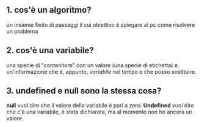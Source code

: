## 1. cos'è un algoritmo?
un insieme finito di passaggi il cui obiettivo è spiegare al pc come risolvere un problema

## 2. cos'è una variabile?
una specie di "contenitore" con un valore (una specie di etichetta) e un'informazione che è, appunto, *variabile* nel tempo e che posso sostituire.

## 3. undefined e null sono la stessa cosa?
**null** vuol dire che il valore della variabile è pari a zero. **Undefined** vuol dire che c'è una variabile, è stata dichiarata, ma al momento non ho ancora un valore.